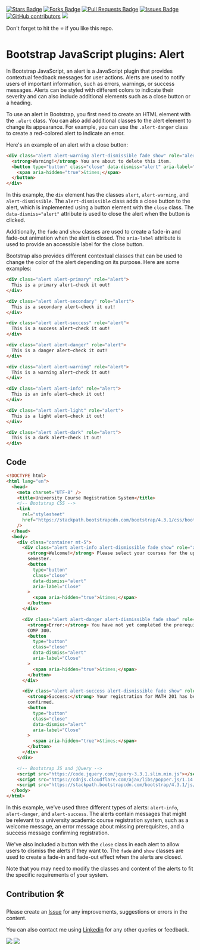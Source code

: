 <a href="https://github.com/drshahizan/learn-php/stargazers"><img src="https://img.shields.io/github/stars/drshahizan/learn-php" alt="Stars Badge"/></a>
<a href="https://github.com/drshahizan/learn-php/network/members"><img src="https://img.shields.io/github/forks/drshahizan/learn-php" alt="Forks Badge"/></a>
<a href="https://github.com/drshahizan/learn-php/pulls"><img src="https://img.shields.io/github/issues-pr/drshahizan/learn-php" alt="Pull Requests Badge"/></a>
<a href="https://github.com/drshahizan/learn-php/issues"><img src="https://img.shields.io/github/issues/drshahizan/learn-php" alt="Issues Badge"/></a>
<a href="https://github.com/drshahizan/learn-php/graphs/contributors"><img alt="GitHub contributors" src="https://img.shields.io/github/contributors/drshahizan/learn-php?color=2b9348"></a>
![](https://visitor-badge.glitch.me/badge?page_id=drshahizan/learn-php)

Don't forget to hit the :star: if you like this repo.

# Bootstrap JavaScript plugins: Alert

In Bootstrap JavaScript, an alert is a JavaScript plugin that provides contextual feedback messages for user actions. Alerts are used to notify users of important information, such as errors, warnings, or success messages. Alerts can be styled with different colors to indicate their severity and can also include additional elements such as a close button or a heading.

To use an alert in Bootstrap, you first need to create an HTML element with the `.alert` class. You can also add additional classes to the alert element to change its appearance. For example, you can use the `.alert-danger` class to create a red-colored alert to indicate an error.

Here's an example of an alert with a close button:

```html
<div class="alert alert-warning alert-dismissible fade show" role="alert">
  <strong>Warning!</strong> You are about to delete this item.
  <button type="button" class="close" data-dismiss="alert" aria-label="Close">
    <span aria-hidden="true">&times;</span>
  </button>
</div>
```

In this example, the `div` element has the classes `alert`, `alert-warning`, and `alert-dismissible`. The `alert-dismissible` class adds a close button to the alert, which is implemented using a button element with the `close` class. The `data-dismiss="alert"` attribute is used to close the alert when the button is clicked. 

Additionally, the `fade` and `show` classes are used to create a fade-in and fade-out animation when the alert is closed. The `aria-label` attribute is used to provide an accessible label for the close button.

Bootstrap also provides different contextual classes that can be used to change the color of the alert depending on its purpose. Here are some examples:

```html
<div class="alert alert-primary" role="alert">
  This is a primary alert—check it out!
</div>

<div class="alert alert-secondary" role="alert">
  This is a secondary alert—check it out!
</div>

<div class="alert alert-success" role="alert">
  This is a success alert—check it out!
</div>

<div class="alert alert-danger" role="alert">
  This is a danger alert—check it out!
</div>

<div class="alert alert-warning" role="alert">
  This is a warning alert—check it out!
</div>

<div class="alert alert-info" role="alert">
  This is an info alert—check it out!
</div>

<div class="alert alert-light" role="alert">
  This is a light alert—check it out!
</div>

<div class="alert alert-dark" role="alert">
  This is a dark alert—check it out!
</div>
```
## Code

```html
<!DOCTYPE html>
<html lang="en">
  <head>
    <meta charset="UTF-8" />
    <title>University Course Registration System</title>
    <!-- Bootstrap CSS -->
    <link
      rel="stylesheet"
      href="https://stackpath.bootstrapcdn.com/bootstrap/4.3.1/css/bootstrap.min.css"
    />
  </head>
  <body>
    <div class="container mt-5">
      <div class="alert alert-info alert-dismissible fade show" role="alert">
        <strong>Welcome!</strong> Please select your courses for the upcoming
        semester.
        <button
          type="button"
          class="close"
          data-dismiss="alert"
          aria-label="Close"
        >
          <span aria-hidden="true">&times;</span>
        </button>
      </div>

      <div class="alert alert-danger alert-dismissible fade show" role="alert">
        <strong>Error:</strong> You have not yet completed the prerequisites for
        COMP 300.
        <button
          type="button"
          class="close"
          data-dismiss="alert"
          aria-label="Close"
        >
          <span aria-hidden="true">&times;</span>
        </button>
      </div>

      <div class="alert alert-success alert-dismissible fade show" role="alert">
        <strong>Success:</strong> Your registration for MATH 201 has been
        confirmed.
        <button
          type="button"
          class="close"
          data-dismiss="alert"
          aria-label="Close"
        >
          <span aria-hidden="true">&times;</span>
        </button>
      </div>
    </div>

    <!-- Bootstrap JS and jQuery -->
    <script src="https://code.jquery.com/jquery-3.3.1.slim.min.js"></script>
    <script src="https://cdnjs.cloudflare.com/ajax/libs/popper.js/1.14.7/umd/popper.min.js"></script>
    <script src="https://stackpath.bootstrapcdn.com/bootstrap/4.3.1/js/bootstrap.min.js"></script>
  </body>
</html>

```

In this example, we've used three different types of alerts: `alert-info`, `alert-danger`, and `alert-success`. The alerts contain messages that might be relevant to a university academic course registration system, such as a welcome message, an error message about missing prerequisites, and a success message confirming registration.

We've also included a button with the `close` class in each alert to allow users to dismiss the alerts if they want to. The `fade` and `show` classes are used to create a fade-in and fade-out effect when the alerts are closed.

Note that you may need to modify the classes and content of the alerts to fit the specific requirements of your system.

## Contribution 🛠️
Please create an [Issue](https://github.com/drshahizan/learn-php/issues) for any improvements, suggestions or errors in the content.

You can also contact me using [Linkedin](https://www.linkedin.com/in/drshahizan/) for any other queries or feedback.

![](https://komarev.com/ghpvc/?username=drshahizan&label=Views&color=0e75b6&style=flat)
![](https://hit.yhype.me/github/profile?user_id=81284918)

